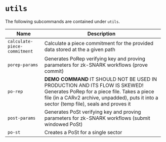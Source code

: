 # `utils`

<!-- TODO: add parameters -->

The following subcommands are contained under `utils`.

| Name                         | Description                                                                                                                                                                                                              |
| ---------------------------- | ------------------------------------------------------------------------------------------------------------------------------------------------------------------------------------------------------------------------ |
| `calculate-piece-commitment` | Calculate a piece commitment for the provided data stored at the a given path                                                                                                                                            |
| `porep-params`               | Generates PoRep verifying key and proving parameters for zk-SNARK workflows (prove commit)                                                                                                                               |
| `po-rep`                     | **DEMO COMMAND** IT SHOULD NOT BE USED IN PRODUCTION AND ITS FLOW IS SKEWED! Generates PoRep for a piece file. Takes a piece file (in a CARv2 archive, unpadded), puts it into a sector (temp file), seals and proves it |
| `post-params`                | Generates PoSt verifying key and proving parameters for zk-SNARK workflows (submit windowed PoSt)                                                                                                                        |
| `po-st`                      | Creates a PoSt for a single sector                                                                                                                                                                                       |
